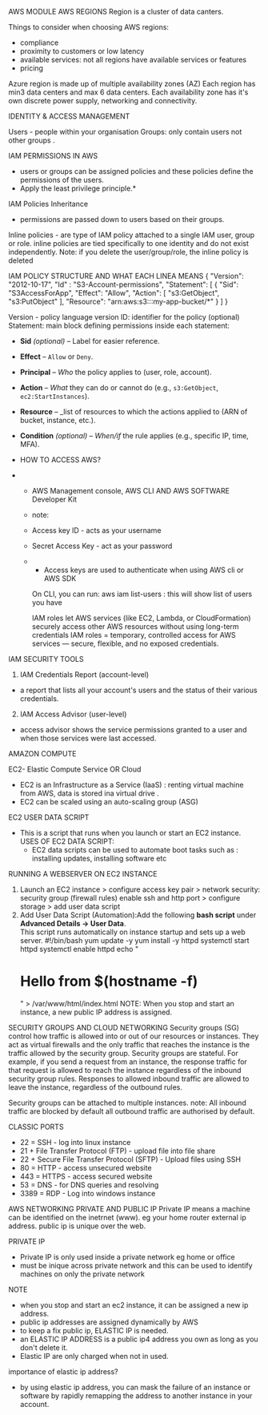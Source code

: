 AWS MODULE 
AWS REGIONS
Region is a cluster of data canters.

Things to consider when choosing AWS regions:
* compliance 
* proximity to customers or low latency 
* available services: not all regions have available services or features
* pricing 

Azure region is made up of multiple availability zones (AZ) 
Each region has min3 data centers and max 6 data centers.
Each availability zone has it's own discrete power supply, networking and connectivity.

IDENTITY & ACCESS MANAGEMENT 

Users - people within your organisation
Groups: only contain users not other groups . 

IAM PERMISSIONS IN AWS 
* users or groups can be assigned policies and these policies define the permissions of the users.
* Apply the least privilege principle.*

IAM Policies Inheritance
* permissions are passed down to users based on their groups.

Inline policies - are type of IAM policy attached to a single IAM user, group or role. inline policies are tied specifically to one identity and do not exist independently. Note: if you delete the user/group/role, the inline policy is deleted

IAM POLICY STRUCTURE AND WHAT EACH LINEA MEANS 
{
  "Version": "2012-10-17",
"Id" : "S3-Account-permissions",
  "Statement": [
    {
      "Sid": "S3AccessForApp",
      "Effect": "Allow",
      "Action": [
        "s3:GetObject",
        "s3:PutObject"
      ],
      "Resource": "arn:aws:s3:::my-app-bucket/*"
    }
  ]
}

Version - policy language version 
ID: identifier for the policy (optional)
Statement: main block defining permissions
inside each statement:
- **Sid** _(optional)_ – Label for easier reference.
- **Effect** – `Allow` or `Deny`.
- **Principal** – _Who_ the policy applies to (user, role, account).
- **Action** – _What_ they can do  or cannot do (e.g., `s3:GetObject`, `ec2:StartInstances`).
- **Resource** – _list of resources to which the actions applied to (ARN of bucket, instance, etc.).    
- **Condition** _(optional)_ – _When/if_ the rule applies (e.g., specific IP, time, MFA).

- HOW TO ACCESS AWS?
- * AWS Management console, AWS CLI AND AWS SOFTWARE Developer Kit
 
  * note:
  * Access key ID - acts as your username
  * Secret Access Key - act as your password
  * * Access keys are used to authenticate when using AWS cli or AWS SDK
   
    On CLI, you can run:
    aws iam list-users : this will show list of users you have

     IAM roles let AWS services (like EC2, Lambda, or CloudFormation) securely access other AWS resources without using long-term credentials
 IAM roles = temporary, controlled access for AWS services — secure, flexible, and no exposed credentials.

IAM SECURITY TOOLS
1) IAM Credentials Report (account-level)
* a report that lists all your account's users and the status of their various credentials.
2) IAM Access Advisor (user-level)
  * access advisor shows the service permissions granted to a user and when those services were last accessed.



AMAZON COMPUTE 

EC2- Elastic Compute Service OR Cloud 
* EC2 is an Infrastructure as a Service (IaaS) : renting virtual machine from AWS, data is stored ina virtual drive .
* EC2 can be scaled using an auto-scaling group (ASG) 

EC2 USER DATA SCRIPT
* This is a script that runs when you launch or start an EC2 instance.
  USES OF EC2 DATA SCRIPT:
  * EC2 data scripts can be used to automate boot tasks such as : installing updates, installing software etc


RUNNING A WEBSERVER ON EC2 INSTANCE 

1) Launch an EC2 instance > configure access key pair > network security: security group (firewall rules) enable ssh and http port > configure storage > add user data script
2)  Add User Data Script (Automation):Add the following **bash script** under **Advanced Details → User Data**.  
This script runs automatically on instance startup and sets up a web server.
#!/bin/bash
yum update -y
yum install -y httpd
systemctl start httpd
systemctl enable httpd
echo "<h1>Hello  from $(hostname -f)</h1>" > /var/www/html/index.html
NOTE:
When you stop and start an instance, a new public IP address is assigned. 

SECURITY GROUPS AND CLOUD NETWORKING
Security groups (SG) control how traffic is allowed into or out of our resources or  instances. 
They act as virtual firewalls and the only traffic that reaches the instance is the traffic allowed by the security group.
Security groups are stateful. For example, if you send a request from an instance, the response traffic for that request is allowed to reach the instance regardless of the inbound security group rules. Responses to allowed inbound traffic are allowed to leave the instance, regardless of the outbound rules.

Security groups can be attached to multiple instances.
note: 
All inbound traffic are blocked by default
all outbound traffic are authorised by default.

CLASSIC PORTS
* 22 =  SSH - log into linux instance
* 21 + File Transfer Protocol (FTP) - upload file into file share
* 22 + Secure File Transfer Protocol (SFTP) -  Upload files using SSH
* 80 = HTTP - access unsecured website
* 443 = HTTPS - access secured website
* 53 = DNS - for DNS queries and resolving
* 3389 = RDP - Log into windows instance


AWS NETWORKING 
 PRIVATE AND PUBLIC IP 
 Private IP means a machine can be identified on the inetrnet (www). eg your home router external ip address.
 public ip is unique over the web. 

PRIVATE IP
* Private IP is only used inside a private network eg home or office
* must be inique across private network  and this can be used to identify machines on only the private network 

NOTE 
* when you stop and start an ec2 instance, it can be assigned a new ip address.
* public ip addresses are assigned dynamically by AWS
* to keep a fix public ip, ELASTIC IP is needed.
* an ELASTIC IP ADDRESS is a public ip4 address you own as long as you don't delete it.
* Elastic IP are only charged when not in used. 

importance of elastic ip address?
* by using elastic ip address, you can mask the failure of an instance or software by rapidly remapping the address to another instance in your account. 
